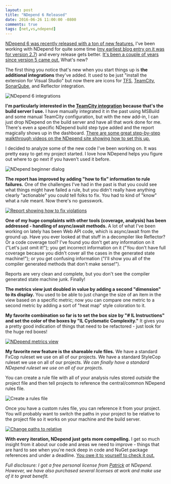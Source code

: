 ```yaml
---
layout: post
title: "NDepend 6 Released"
date: 2016-06-26 11:00:00 -0800
comments: true
tags: [net,vs,ndepend]
---
```

[NDepend 6 was recently released with a ton of new features.](http://www.ndepend.com/ndepend-v6) I've been working with NDepend for quite some time ([my earliest blog entry on it was for version 2.7](/archive/2008/03/28/ndepend---analyze-your-code.aspx)) and every release gets better. [It's been a couple of years since version 5 came out.](/archive/2013/10/28/ndepend-5-new-ui-new-features.aspx/) What's new?

The first thing you notice that's new when you start things up is **the additional integrations** they've added. It used to be just "install the extension for Visual Studio" but now there are icons for [TFS](http://www.ndepend.com/Docs/tfs-integration-ndepend), [TeamCity](http://www.ndepend.com/Docs/teamcity-integration-ndepend), [SonarQube](http://www.ndepend.com/Docs/sonarqube-integration-ndepend), and Reflector integration.

![NDepend 6 integrations](https://hyqi8g.dm2302.livefilestore.com/y2pjfLvWpUK2dCWCF1RrJJBatoo_urpkKnrNGPCe1DpgUuvoVF0Opcll19DQloGZ-OqKjiPymJBsUPwfIP7tki4-mv-EVtx8PHPv0QiJ3NcAz-64mCAw5UDMmRIrCaV70_P898q5xqZ7GiT9Ldeie3N19cALKz5fibCEZqC_XotQks/20150626_ndependintegration.png?psid=1)

**I'm particularly interested in the [TeamCity integration](http://www.ndepend.com/docs/teamcity-integration-ndepend/) because that's the build server I use.** I have manually integrated it in the past using MSBuild and some manual TeamCity configuration, but with the new add-in, I can just drop NDepend on the build server and have all that work done for me. There's even a specific NDepend build step type added and the report magically shows up in the dashboard. [There are some great step-by-step walkthrough videos on the NDepend site showing how to set this up.](http://www.ndepend.com/docs/teamcity-integration-ndepend/)

I decided to analyze some of the new code I've been working on. It was pretty easy to get my project started. I love how NDepend helps you figure out where to go next if you haven't used it before.

![NDepend beginner dialog](https://hyqi8g.dm2302.livefilestore.com/y2p5CeyxQq8Zzl3IgCgmWW-zSddgDptzl0WeMLNu2huHQoGsxztQgWwUu8ry9GrHc5NZt1lEOkqhCv2OBPtDseuuV2gXmQ1kq3_-Vd2tYW8Tqe4XaG-PajQU--5A8p4_ZMQL0rKMJOpA5u7lSgxbaignU7EelDnXTX3_R6v5L--3as/20150626_ndependbeginner.png?psid=1)

**The report has improved by adding "how to fix" information to rule failures.** One of the challenges I've had in the past is that you could see what things might have failed a rule, but you didn't really have anything clearly "actionable" you could tell folks to fix. You had to kind of "know" what a rule meant. Now there's no guesswork.

[![Report showing how to fix violations](https://hyqi8g.dm2302.livefilestore.com/y2p2tq8AYqD3NGvoeCtsOetLMrIkrHnjonRNvwhNJRIl-Ti4YaH7dRVTqBzSPSP9irlgpyPcorlu3NdYaOaMZVdCLiB1zQJjyi5bXfY7PX7s-dSgnBbmVm5p3Cy0U_uABLwvXsLw-tf_179uY7ahWb-T91xRvFo_r-z1w5QyAtFsIA/20150626_ndependhowtofix_sm.png?psid=1)](https://hyqi8g.dm2302.livefilestore.com/y2peWZxRN8SOf0AI4XhOjuYKboRrmTJ8hrXvCREYf3KokJimAkg435q_aSIjGb_EuWkb2mGxEcjSejYg6URmDESiZq38NrT23HHztTfkavVzusL5ELucvv-b4LIdeAsmjHOQ-ye6tTjmkAoNRBbAyp6kYh4iMVmiwQtT_yCOC9JjXI/20150626_ndependhowtofix_lg.png?psid=1)

**One of my huge complaints with other tools (coverage, analysis) has been addressed - handling of async/await methods.** A lot of what I've been working on lately has been Web API code, which is async/await from the ground up. Have you ever looked at that stuff in a decompiler like Reflector? Or a code coverage tool? I've found you don't get any information on it ("Let's just omit it!"); you get incorrect information on it ("You don't have full coverage because you didn't cover all the cases in the generated state machine!"); or you get confusing information ("I'll show you all of the compiler generated methods that don't make sense!").

Reports are very clean and complete, but you don't see the compiler generated state machine junk. Finally!

**The metrics view just doubled in value by adding a second "dimension" to its display.** You used to be able to just change the size of an item in the view based on a specific metric; now you can compare one metric to a second metric by adding a sort of "heat map" style coloration to it.

**My favorite combination so far is to set the box size by "# IL Instructions" and set the color of the boxes by "IL Cyclomatic Complexity."** It gives you a pretty good indication of things that need to be refactored  - just look for the huge red boxes!

[![NDepend metrics view](https://hyqi8g.dm2302.livefilestore.com/y2pfJzoUvoB3D99ZnUO3EyeYPChmEAm50OeYYTfhoaKDnyxls-bVrp1pyCapXi-s2JX_0M6REkfPct9k1UnZJiPvHcHyN2lba5meJc8YYD5A05pf_kObC7BArt47A3-0OTbIILGozKqCOM4MFupFVOuUwUV4Wt8iiRh6BBA5MpuE9g/20150626_ndependmetrics_sm.png?psid=1)](https://hyqi8g.dm2302.livefilestore.com/y2p9D5NJR9bAqu_AIyshNqQAKrpzlVQgaxy0QrZKlyKZF4oFKflUSjfleg0dJ8COfaUrPxNByMWkYmM5XDyY3wMhsUTkAcHuq_UJ2bGPxd46gthZU4gUqhA2bEWhfrvTDqjVVwAV35PqjzgD4QVJykP8r_J1qeVxK6FtQ17Bygjjjg/20150626_ndependmetrics_lg.png?psid=1)

**My favorite new feature is the shareable rule files.** We have a standard FxCop ruleset we use on all of our projects. We have a standard StyleCop ruleset we use on all of our projects. _We can finally have a standard NDepend ruleset we use on all of our projects._

You can create a rule file with all of your analysis rules stored _outside_ the project file and then tell projects to reference the central/common NDepend rules file.

![Create a rules file](https://hyqi8g.dm2302.livefilestore.com/y2pDLqE2lkCRFNvtYc5qSfgR1ITgPnSKju0-Xh8oDthygAhUVu8iVtqMx7CFyb8H3lw65mSTVm0OtRhmHSlPZtY_dgYi2Hauv0nKuDoSjiLQbpNsoeTMpwAppvJ0pzCv7Dxk5loOvfvAj6L4pByZ5E9lbwMrSdbV6CjP65pNuF_98E/20150626_ndependcreaterules.png?psid=1)

Once you have a custom rules file, you can reference it from your project. You will probably want to switch the paths in your project to be relative to the project file so it works on your machine and the build server.

[![Change paths to relative](https://hyqi8g.dm2302.livefilestore.com/y2pK6UrAsdCotEfwlxZlUQ3l_jPsqGgCk3yN536pGdNo70rAc6ExkKEJTL8Zt1mbmY10uBxs0fyEaqf_ptD2gYND5PjcdWwnfhWEC_DqP9okPYgxnLVaK-foTrci2nkkUKpHgz4i2XTkQlsOHpfDn33sWEsd7fGUcvoUJrU9HhRAeE/20150626_ndependpaths_sm.png?psid=1)](https://hyqi8g.dm2302.livefilestore.com/y2p3CObbDLeBi0X1Sld6cZOO4VESzoM5BuwtXENf2MIzLSO-hhhoyLtmEgKBBkXIIWNJCvrRSSHuFwwMfeE-Xmku2xjhOnBnqzJhX3tflojfz-mjVPDBBUfZTVzeJGvTGgyux5iP4VspDsp1ysTu2i0tkyHD0UQSQHOx-_lPOWNZfw/20150626_ndependpaths_lg.png?psid=1)

**With every iteration, NDepend just gets more compelling.** I get so much insight from it about our code and areas we need to improve - things that are hard to see when you're neck deep in code and NuGet package references and under a deadline. [You owe it to yourself to check it out.](http://www.ndepend.com/ndepend-v6)

*Full disclosure: I got a free personal license
from [Patrick](http://codebetter.com/patricksmacchia/) at NDepend.
However, we have also purchased several licenses at work and make use of
it to great benefit.*


